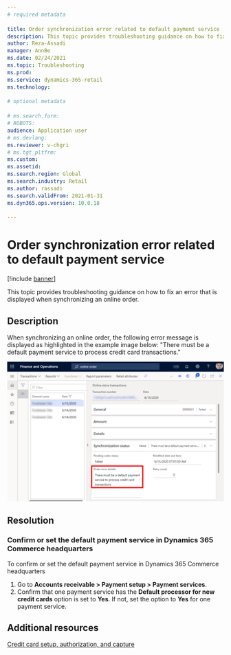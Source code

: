```yaml
---
# required metadata

title: Order synchronization error related to default payment service
description: This topic provides troubleshooting guidance on how to fix an error that is displayed when synchronizing an online order.
author: Reza-Assadi
manager: AnnBe
ms.date: 02/24/2021
ms.topic: Troubleshooting
ms.prod: 
ms.service: dynamics-365-retail
ms.technology: 

# optional metadata

# ms.search.form: 
# ROBOTS: 
audience: Application user
# ms.devlang: 
ms.reviewer: v-chgri
# ms.tgt_pltfrm: 
ms.custom: 
ms.assetid: 
ms.search.region: Global
ms.search.industry: Retail
ms.author: rassadi
ms.search.validFrom: 2021-01-31
ms.dyn365.ops.version: 10.0.18

---
```


# Order synchronization error related to default payment service

[!include [banner](../../includes/banner.md)]

This topic provides troubleshooting guidance on how to fix an error that is displayed when synchronizing an online order.

## Description

When synchronizing an online order, the following error message is displayed as highlighted in the example image below: "There must be a default payment service to process credit card transactions."

![Default payment service missing error](media/default-payment-method-error.jpg)

## Resolution

### Confirm or set the default payment service in Dynamics 365 Commerce headquarters

To confirm or set the default payment service in Dynamics 365 Commerce headquarters

1. Go to **Accounts receivable \> Payment setup \> Payment services**.
1. Confirm that one payment service has the **Default processor for new credit cards** option is set to **Yes**. If not, set the option to **Yes** for one payment service.

## Additional resources

[Credit card setup, authorization, and capture](https://docs.microsoft.com/dynamics365/finance/accounts-receivable/credit-card-authorizations)
